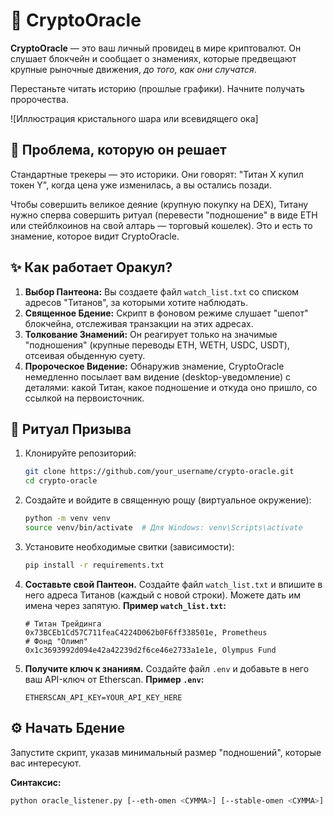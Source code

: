 # 🔮 CryptoOracle

**CryptoOracle** — это ваш личный провидец в мире криптовалют. Он слушает блокчейн и сообщает о знамениях, которые предвещают крупные рыночные движения, *до того, как они случатся*.

Перестаньте читать историю (прошлые графики). Начните получать пророчества.

![Иллюстрация кристального шара или всевидящего ока]

## 🎯 Проблема, которую он решает

Стандартные трекеры — это историки. Они говорят: "Титан X купил токен Y", когда цена уже изменилась, а вы остались позади.

Чтобы совершить великое деяние (крупную покупку на DEX), Титану нужно сперва совершить ритуал (перевести "подношение" в виде ETH или стейблкоинов на свой алтарь — торговый кошелек). Это и есть то знамение, которое видит CryptoOracle.

## ✨ Как работает Оракул?

1.  **Выбор Пантеона:** Вы создаете файл `watch_list.txt` со списком адресов "Титанов", за которыми хотите наблюдать.
2.  **Священное Бдение:** Скрипт в фоновом режиме слушает "шепот" блокчейна, отслеживая транзакции на этих адресах.
3.  **Толкование Знамений:** Он реагирует только на значимые "подношения" (крупные переводы ETH, WETH, USDC, USDT), отсеивая обыденную суету.
4.  **Пророческое Видение:** Обнаружив знамение, CryptoOracle немедленно посылает вам видение (desktop-уведомление) с деталями: какой Титан, какое подношение и откуда оно пришло, со ссылкой на первоисточник.

## 🚀 Ритуал Призыва

1.  Клонируйте репозиторий:
    ```bash
    git clone https://github.com/your_username/crypto-oracle.git
    cd crypto-oracle
    ```

2.  Создайте и войдите в священную рощу (виртуальное окружение):
    ```bash
    python -m venv venv
    source venv/bin/activate  # Для Windows: venv\Scripts\activate
    ```

3.  Установите необходимые свитки (зависимости):
    ```bash
    pip install -r requirements.txt
    ```

4.  **Составьте свой Пантеон.** Создайте файл `watch_list.txt` и впишите в него адреса Титанов (каждый с новой строки). Можете дать им имена через запятую.
    **Пример `watch_list.txt`:**
    ```
    # Титан Трейдинга
    0x73BCEb1Cd57C711feaC4224D062b0F6ff338501e, Prometheus
    # Фонд "Олимп"
    0x1c3693992d094e42a42239d2f6ce46e2733a1e1e, Olympus Fund
    ```

5.  **Получите ключ к знаниям.** Создайте файл `.env` и добавьте в него ваш API-ключ от Etherscan.
    **Пример `.env`:**
    ```.env
    ETHERSCAN_API_KEY=YOUR_API_KEY_HERE
    ```

## ⚙️ Начать Бдение

Запустите скрипт, указав минимальный размер "подношений", которые вас интересуют.

**Синтаксис:**
```bash
python oracle_listener.py [--eth-omen <СУММА>] [--stable-omen <СУММА>]

